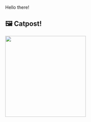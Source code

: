 Hello there!



## 🖼️ Catpost!

<sub>
    <img src="https://cdn2.thecatapi.com/images/MTU5ODQ4OQ.jpg" height="256">
</sub>

